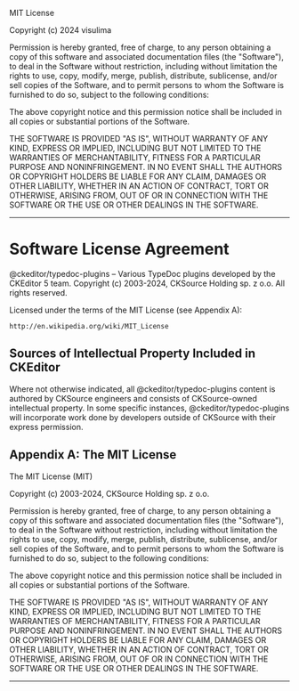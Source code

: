 MIT License

Copyright (c) 2024 visulima

Permission is hereby granted, free of charge, to any person obtaining a copy
of this software and associated documentation files (the "Software"), to deal
in the Software without restriction, including without limitation the rights
to use, copy, modify, merge, publish, distribute, sublicense, and/or sell
copies of the Software, and to permit persons to whom the Software is
furnished to do so, subject to the following conditions:

The above copyright notice and this permission notice shall be included in all
copies or substantial portions of the Software.

THE SOFTWARE IS PROVIDED "AS IS", WITHOUT WARRANTY OF ANY KIND, EXPRESS OR
IMPLIED, INCLUDING BUT NOT LIMITED TO THE WARRANTIES OF MERCHANTABILITY,
FITNESS FOR A PARTICULAR PURPOSE AND NONINFRINGEMENT. IN NO EVENT SHALL THE
AUTHORS OR COPYRIGHT HOLDERS BE LIABLE FOR ANY CLAIM, DAMAGES OR OTHER
LIABILITY, WHETHER IN AN ACTION OF CONTRACT, TORT OR OTHERWISE, ARISING FROM,
OUT OF OR IN CONNECTION WITH THE SOFTWARE OR THE USE OR OTHER DEALINGS IN THE
SOFTWARE.

---

Software License Agreement
==========================

@ckeditor/typedoc-plugins – Various TypeDoc plugins developed by the CKEditor 5 team.
Copyright (c) 2003-2024, CKSource Holding sp. z o.o. All rights reserved.

Licensed under the terms of the MIT License (see Appendix A):

	http://en.wikipedia.org/wiki/MIT_License

Sources of Intellectual Property Included in CKEditor
-----------------------------------------------------

Where not otherwise indicated, all @ckeditor/typedoc-plugins content is authored by CKSource engineers and consists of CKSource-owned intellectual property. In some specific instances, @ckeditor/typedoc-plugins will incorporate work done by developers outside of CKSource with their express permission.

Appendix A: The MIT License
---------------------------

The MIT License (MIT)

Copyright (c) 2003-2024, CKSource Holding sp. z o.o.

Permission is hereby granted, free of charge, to any person obtaining a copy
of this software and associated documentation files (the "Software"), to deal
in the Software without restriction, including without limitation the rights
to use, copy, modify, merge, publish, distribute, sublicense, and/or sell
copies of the Software, and to permit persons to whom the Software is
furnished to do so, subject to the following conditions:

The above copyright notice and this permission notice shall be included in
all copies or substantial portions of the Software.

THE SOFTWARE IS PROVIDED "AS IS", WITHOUT WARRANTY OF ANY KIND, EXPRESS OR
IMPLIED, INCLUDING BUT NOT LIMITED TO THE WARRANTIES OF MERCHANTABILITY,
FITNESS FOR A PARTICULAR PURPOSE AND NONINFRINGEMENT. IN NO EVENT SHALL THE
AUTHORS OR COPYRIGHT HOLDERS BE LIABLE FOR ANY CLAIM, DAMAGES OR OTHER
LIABILITY, WHETHER IN AN ACTION OF CONTRACT, TORT OR OTHERWISE, ARISING FROM,
OUT OF OR IN CONNECTION WITH THE SOFTWARE OR THE USE OR OTHER DEALINGS IN
THE SOFTWARE.

---

<!-- DEPENDENCIES -->
<!-- DEPENDENCIES -->

<!-- TYPE_DEPENDENCIES -->
<!-- TYPE_DEPENDENCIES -->
